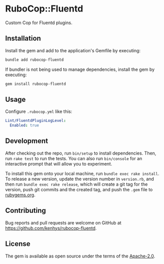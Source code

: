 # RuboCop::Fluentd

Custom Cop for Fluentd plugins.

## Installation

Install the gem and add to the application's Gemfile by executing:

```bash
bundle add rubocop-fluentd
```

If bundler is not being used to manage dependencies, install the gem by executing:

```bash
gem install rubocop-fluentd
```

## Usage

Configure `.rubocop.yml` like this:

```yaml
Lint/FluentdPluginLogLevel:
  Enabled: true
```

## Development

After checking out the repo, run `bin/setup` to install dependencies. Then, run `rake test` to run the tests. You can also run `bin/console` for an interactive prompt that will allow you to experiment.

To install this gem onto your local machine, run `bundle exec rake install`. To release a new version, update the version number in `version.rb`, and then run `bundle exec rake release`, which will create a git tag for the version, push git commits and the created tag, and push the `.gem` file to [rubygems.org](https://rubygems.org).

## Contributing

Bug reports and pull requests are welcome on GitHub at https://github.com/kenhys/rubocop-fluentd.

## License

The gem is available as open source under the terms of the [Apache-2.0](https://opensource.org/license/apache-2-0).

